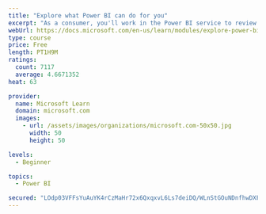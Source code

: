 ```yaml
---
title: "Explore what Power BI can do for you"
excerpt: "As a consumer, you'll work in the Power BI service to review and interact with content that has been shared with you. This module provides the foundational information that you need to work effectively in the Power BI service."
webUrl: https://docs.microsoft.com/en-us/learn/modules/explore-power-bi-service/
type: course
price: Free
length: PT1H9M
ratings:
  count: 7117
  average: 4.6671352
heat: 63

provider:
  name: Microsoft Learn
  domain: microsoft.com
  images:
    - url: /assets/images/organizations/microsoft.com-50x50.jpg
      width: 50
      height: 50

levels:
  - Beginner

topics:
  - Power BI

secured: "LOdp03VFFsYuAuYK4rCzMaHr72x6QxqxvL6Ls7deiDQ/WLnStGOuNDnfhwDXFjpifXWWazwNbHTfE09wV1M+nST7z/QuLONLI7hu1XhBgmq6Dut43VXvHELyI8Wo6zz/Gbzxo6u32M5GRKlpTSrwPB6NHlAihqT4iYrnd0clWzIJZgq7h33bOsr1B2R6Cgvd2HX5GBt4QQi2H24xvbxonDiPGWDSqjyqhrAdogIP61fDr1Eg9/El2g6Gfmb8ek5v/sN6h6wJGlLmGv7oH41f87PAnbPZNOx093H/3rVieYB0hNcwAfgJtPxCEiow76wzBRPYAyxrsqq3dWm9+towSjk22wndRrGnsdEbj6Rxi8YtRx6vBzP0YTKVZ8LiAUaBZKTo/22A2BbIRF1OCeWOuBzf6Ogn8TVDeAOr7+RYByQ=;WC6IXN5Nv/9yYm+mqiqV0A=="
---
```



